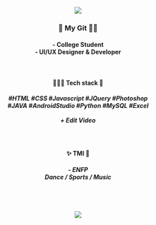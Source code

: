 <!--
**zuuhi/zuuhi** is a ✨ _special_ ✨ repository because its `README.md` (this file) appears on your GitHub profile.

Here are some ideas to get you started:

- 🔭 I’m currently working on ...
- 🌱 I’m currently learning ...
- 👯 I’m looking to collaborate on ...
- 🤔 I’m looking for help with ...
- 💬 Ask me about ...
- 📫 How to reach me: ...
- 😄 Pronouns: ...
- ⚡ Fun fact: ...
-->

<p align="center"><img src="https://capsule-render.vercel.app/api?type=rect&color=auto&height=180&section=header&text=Zuuhi&fontSize=90" /></p>

<h3 align="center">🐰 My Git 🙌🏻</h3>
<h4 align="center">- College Student<br/>- UI/UX Designer & Developer</h4>

<br/>

<h4 align="center">👩🏻‍💻 Tech stack 🐾</h4>
<h5 align="center">#HTML #CSS #Javascript #JQuery #Photoshop<br/>#JAVA #AndroidStudio #Python #MySQL #Excel<br/><br/>+ Edit Video</h5>

<br/>

<h4 align="center">✨ TMI 🌙</h4>
<h5 align="center">- ENFP<br/>Dance / Sports / Music</h5>

<br/><br/>

<p align="center"><a href="https://hits.seeyoufarm.com"><img src="https://hits.seeyoufarm.com/api/count/incr/badge.svg?url=https%3A%2F%2Fgithub.com%2Fzuuhi%2F&count_bg=%23D9E5FF&title_bg=%23D3D3D3&icon=github.svg&icon_color=%239E9E9E&title=Hits&edge_flat=false"/></a></p>
